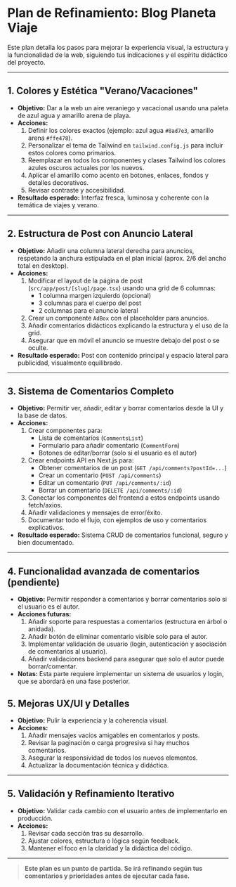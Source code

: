# Plan de Refinamiento: Blog Planeta Viaje

Este plan detalla los pasos para mejorar la experiencia visual, la estructura y la funcionalidad de la web, siguiendo tus indicaciones y el espíritu didáctico del proyecto.

---

## 1. Colores y Estética "Verano/Vacaciones"
- **Objetivo:** Dar a la web un aire veraniego y vacacional usando una paleta de azul agua y amarillo arena de playa.
- **Acciones:**
  1. Definir los colores exactos (ejemplo: azul agua `#8ad7e3`, amarillo arena `#ffe478`).
  2. Personalizar el tema de Tailwind en `tailwind.config.js` para incluir estos colores como primarios.
  3. Reemplazar en todos los componentes y clases Tailwind los colores azules oscuros actuales por los nuevos.
  4. Aplicar el amarillo como acento en botones, enlaces, fondos y detalles decorativos.
  5. Revisar contraste y accesibilidad.
- **Resultado esperado:** Interfaz fresca, luminosa y coherente con la temática de viajes y verano.

---

## 2. Estructura de Post con Anuncio Lateral
- **Objetivo:** Añadir una columna lateral derecha para anuncios, respetando la anchura estipulada en el plan inicial (aprox. 2/6 del ancho total en desktop).
- **Acciones:**
  1. Modificar el layout de la página de post (`src/app/post/[slug]/page.tsx`) usando una grid de 6 columnas:
      - 1 columna margen izquierdo (opcional)
      - 3 columnas para el cuerpo del post
      - 2 columnas para el anuncio lateral
  2. Crear un componente `AdBox` con el placeholder para anuncios.
  3. Añadir comentarios didácticos explicando la estructura y el uso de la grid.
  4. Asegurar que en móvil el anuncio se muestre debajo del post o se oculte.
- **Resultado esperado:** Post con contenido principal y espacio lateral para publicidad, visualmente equilibrado.

---

## 3. Sistema de Comentarios Completo
- **Objetivo:** Permitir ver, añadir, editar y borrar comentarios desde la UI y la base de datos.
- **Acciones:**
  1. Crear componentes para:
      - Lista de comentarios (`CommentsList`)
      - Formulario para añadir comentario (`CommentForm`)
      - Botones de editar/borrar (solo si el usuario es el autor)
  2. Crear endpoints API en Next.js para:
      - Obtener comentarios de un post (`GET /api/comments?postId=...`)
      - Crear un comentario (`POST /api/comments`)
      - Editar un comentario (`PUT /api/comments/:id`)
      - Borrar un comentario (`DELETE /api/comments/:id`)
  3. Conectar los componentes del frontend a estos endpoints usando fetch/axios.
  4. Añadir validaciones y mensajes de error/éxito.
  5. Documentar todo el flujo, con ejemplos de uso y comentarios explicativos.
- **Resultado esperado:** Sistema CRUD de comentarios funcional, seguro y bien documentado.

---

## 4. Funcionalidad avanzada de comentarios (pendiente)
- **Objetivo:** Permitir responder a comentarios y borrar comentarios solo si el usuario es el autor.
- **Acciones futuras:**
  1. Añadir soporte para respuestas a comentarios (estructura en árbol o anidada).
  2. Añadir botón de eliminar comentario visible solo para el autor.
  3. Implementar validación de usuario (login, autenticación y asociación de comentarios al usuario).
  4. Añadir validaciones backend para asegurar que solo el autor puede borrar/comentar.
- **Notas:** Esta parte requiere implementar un sistema de usuarios y login, que se abordará en una fase posterior.

## 5. Mejoras UX/UI y Detalles
- **Objetivo:** Pulir la experiencia y la coherencia visual.
- **Acciones:**
  1. Añadir mensajes vacíos amigables en comentarios y posts.
  2. Revisar la paginación o carga progresiva si hay muchos comentarios.
  3. Asegurar la responsividad de todos los nuevos elementos.
  4. Actualizar la documentación técnica y didáctica.

---

## 5. Validación y Refinamiento Iterativo
- **Objetivo:** Validar cada cambio con el usuario antes de implementarlo en producción.
- **Acciones:**
  1. Revisar cada sección tras su desarrollo.
  2. Ajustar colores, estructura o lógica según feedback.
  3. Mantener el foco en la claridad y la didáctica del código.

---

> **Este plan es un punto de partida. Se irá refinando según tus comentarios y prioridades antes de ejecutar cada fase.**

